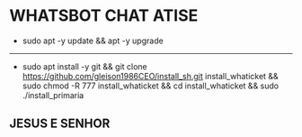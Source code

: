 # WHATSBOT CHAT ATISE

- sudo apt -y update && apt -y upgrade
---

- sudo apt install -y git && git clone https://github.com/gleison1986CEO/install_sh.git install_whaticket && sudo chmod -R 777 install_whaticket  && cd install_whaticket  && sudo ./install_primaria



## JESUS E SENHOR